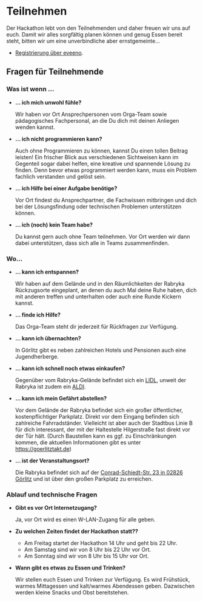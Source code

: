 # Teilnehmen

Der Hackathon lebt von den Teilnehmenden und daher freuen wir uns auf euch. Damit wir alles sorgfältig planen können und genug Essen bereit steht, bitten wir um eine unverbindliche aber ernstgemeinte...

- [Registrierung über eveeno](https://eveeno.com/hackathon-goerlitz-2022).

## Fragen für Teilnehmende

### Was ist wenn ...

- **... ich mich unwohl fühle?**

  Wir haben vor Ort Ansprechpersonen vom Orga-Team sowie pädagogisches Fachpersonal, an die Du dich mit deinen Anliegen wenden kannst.

- **... ich nicht programmieren kann?**

  Auch ohne Programmieren zu können, kannst Du einen tollen Beitrag leisten! Ein frischer Blick aus verschiedenen Sichtweisen kann im Gegenteil sogar dabei helfen, eine kreative und spannende Lösung zu finden. Denn bevor etwas programmiert werden kann, muss ein Problem fachlich verstanden und gelöst sein.

- **... ich Hilfe bei einer Aufgabe benötige?**

  Vor Ort findest du Ansprechpartner, die Fachwissen mitbringen und dich bei der Lösungsfindung oder technischen Problemen unterstützen können.

- **... ich (noch) kein Team habe?**

  Du kannst gern auch ohne Team teilnehmen. Vor Ort werden wir dann dabei unterstützen, dass sich alle in Teams zusammenfinden.

### Wo...

- **... kann ich entspannen?**

  Wir haben auf dem Gelände und in den Räumlichkeiten der Rabryka Rückzugsorte eingeplant, an denen du auch Mal deine Ruhe haben, dich mit anderen treffen und unterhalten oder auch eine Runde Kickern kannst.

- **... finde ich Hilfe?**

  Das Orga-Team steht dir jederzeit für Rückfragen zur Verfügung.

- **... kann ich übernachten?**

  In Görlitz gibt es neben zahlreichen Hotels und Pensionen auch eine Jugendherberge.

- **... kann ich schnell noch etwas einkaufen?**

  Gegenüber vom Rabryka-Gelände befindet sich ein [LIDL](https://goo.gl/maps/pBauoQtLMvWnByTk8), unweit der Rabryka ist zudem ein [ALDI](https://goo.gl/maps/7Yiwjy3PtMr51tuv8).

- **... kann ich mein Gefährt abstellen?**

  Vor dem Gelände der Rabryka befindet sich ein großer öffentlicher, kostenpflichtiger Parkplatz. Direkt vor dem Eingang befinden sich zahlreiche Fahrradständer. Vielleicht ist aber auch der Stadtbus Linie B für dich interessant, der mit der Haltestelle Hilgerstraße fast direkt vor der Tür hält. (Durch Baustellen kann es ggf. zu Einschränkungen kommen, die aktuellen Informationen gibt es unter https://goerlitztakt.de)

- **... ist der Veranstaltungsort?**

  Die Rabryka befindet sich auf der [Conrad-Schiedt-Str. 23 in 02826 Görlitz](https://goo.gl/maps/CU2gbomRQHLbSC4x8) und ist über den großen Parkplatz zu erreichen.


### Ablauf und technische Fragen

- **Gibt es vor Ort Internetzugang?**

  Ja, vor Ort wird es einen W-LAN-Zugang für alle geben.

- **Zu welchen Zeiten findet der Hackathon statt??**
  - Am Freitag startet der Hackathon 14 Uhr und geht bis 22 Uhr.
  - Am Samstag sind wir von 8 Uhr bis 22 Uhr vor Ort.
  - Am Sonntag sind wir von 8 Uhr bis 15 Uhr vor Ort.

- **Wann gibt es etwas zu Essen und Trinken?**

  Wir stellen euch Essen und Trinken zur Verfügung. Es wird Frühstück, warmes Mittagessen und kalt/warmes Abendessen geben. Dazwischen werden kleine Snacks und Obst bereitstehen.

